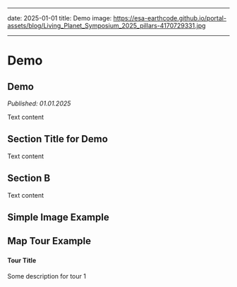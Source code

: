 
---
date: 2025-01-01
title: Demo
image: https://esa-earthcode.github.io/portal-assets/blog/Living_Planet_Symposium_2025_pillars-4170729331.jpg

---

# Demo <!--{ as="img" mode="hero" src="https://esa-earthcode.github.io/portal-assets/blog/Living_Planet_Symposium_2025_pillars-4170729331.jpg" }-->

## Demo
*Published: 01.01.2025*

Text content

## Section Title for Demo
Text content

## Section B
Text content
        
## Simple Image Example <!--{as="img" data-fallback-src="https://raw.githubusercontent.com/silvester-pari/portal/silvester-pari/demo-session/assets/silvester-pari/155966952-1743065183737.jpeg" src="https://raw.githubusercontent.com/ESA-EarthCODE/portal/b4c40eab159e5de74971ac5645faf33e73847c66/assets/155966952-1743065183737.jpeg" style="width: 100%; height: 600px;"}-->

## Map Tour Example <!--{ as="eox-map" mode="tour" }-->

### <!--{ layers='[{"type":"Tile","properties":{"id":"osm"},"source":{"type":"OSM"}}]' center=[15,48] zoom="5" animationOptions="{duration:500}" }-->
#### Tour Title
Some description for tour 1
